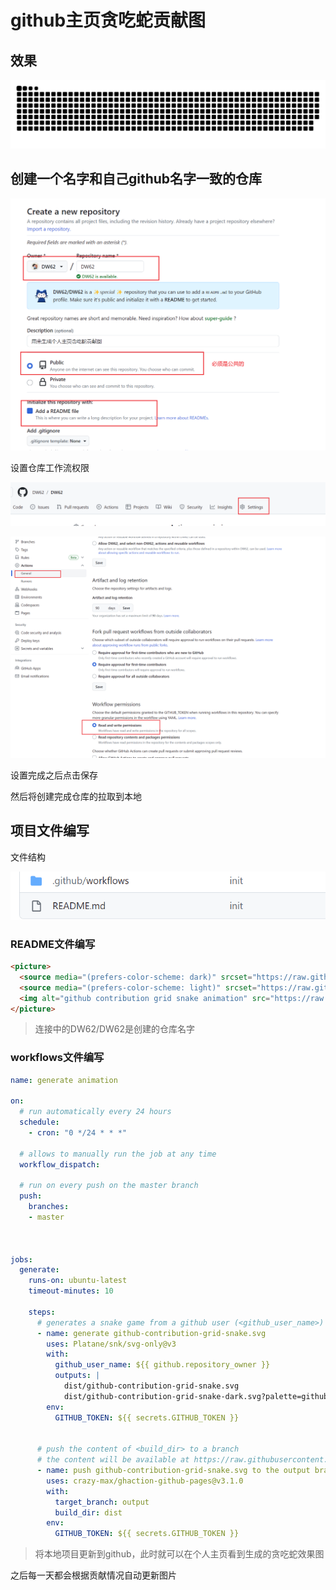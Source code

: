 # github主页贪吃蛇贡献图

## 效果

<picture>
  <source media="(prefers-color-scheme: dark)" srcset="https://raw.githubusercontent.com/DW62/DW62/output/github-contribution-grid-snake-dark.svg">
  <source media="(prefers-color-scheme: light)" srcset="https://raw.githubusercontent.com/DW62/DW62/output/github-contribution-grid-snake.svg">
  <img alt="github contribution grid snake animation" src="https://raw.githubusercontent.com/DW62/DW62/output/github-contribution-grid-snake.svg">
</picture>

## 创建一个名字和自己github名字一致的仓库

![image-20230723164435139](https://raw.githubusercontent.com/DW62/ImgStg/master/image-20230723164435139.png)

设置仓库工作流权限

![image-20230723171330980](https://raw.githubusercontent.com/DW62/ImgStg/master/image-20230723171330980.png)

![image-20230723171403149](https://raw.githubusercontent.com/DW62/ImgStg/master/image-20230723171403149.png)

设置完成之后点击保存

然后将创建完成仓库的拉取到本地

## 项目文件编写

文件结构

![image-20230723165238459](https://raw.githubusercontent.com/DW62/ImgStg/master/image-20230723165238459.png)

### README文件编写

```html
<picture>
  <source media="(prefers-color-scheme: dark)" srcset="https://raw.githubusercontent.com/DW62/DW62/output/github-contribution-grid-snake-dark.svg">
  <source media="(prefers-color-scheme: light)" srcset="https://raw.githubusercontent.com/DW62/DW62/output/github-contribution-grid-snake.svg">
  <img alt="github contribution grid snake animation" src="https://raw.githubusercontent.com/DW62/DW62/output/github-contribution-grid-snake.svg">
</picture>
```

> 连接中的DW62/DW62是创建的仓库名字

### workflows文件编写

```yml
name: generate animation

on:
  # run automatically every 24 hours
  schedule:
    - cron: "0 */24 * * *" 
  
  # allows to manually run the job at any time
  workflow_dispatch:
  
  # run on every push on the master branch
  push:
    branches:
    - master
    
  

jobs:
  generate:
    runs-on: ubuntu-latest
    timeout-minutes: 10
    
    steps:
      # generates a snake game from a github user (<github_user_name>) contributions graph, output a svg animation at <svg_out_path>
      - name: generate github-contribution-grid-snake.svg
        uses: Platane/snk/svg-only@v3
        with:
          github_user_name: ${{ github.repository_owner }}
          outputs: |
            dist/github-contribution-grid-snake.svg
            dist/github-contribution-grid-snake-dark.svg?palette=github-dark
        env:
          GITHUB_TOKEN: ${{ secrets.GITHUB_TOKEN }}
          
          
      # push the content of <build_dir> to a branch
      # the content will be available at https://raw.githubusercontent.com/<github_user>/<repository>/<target_branch>/<file> , or as github page
      - name: push github-contribution-grid-snake.svg to the output branch
        uses: crazy-max/ghaction-github-pages@v3.1.0
        with:
          target_branch: output
          build_dir: dist
        env:
          GITHUB_TOKEN: ${{ secrets.GITHUB_TOKEN }}
```

> 将本地项目更新到github，此时就可以在个人主页看到生成的贪吃蛇效果图

之后每一天都会根据贡献情况自动更新图片

